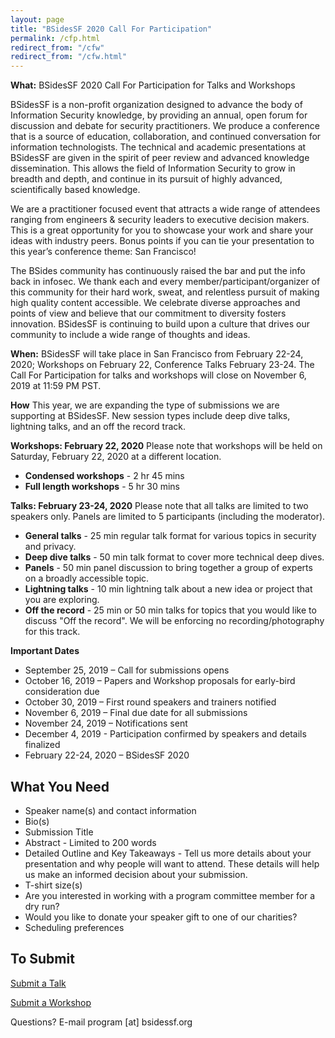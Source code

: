 ```yaml
---
layout: page
title: "BSidesSF 2020 Call For Participation"
permalink: /cfp.html
redirect_from: "/cfw"
redirect_from: "/cfw.html"
--- 
```


**What:** BSidesSF 2020 Call For Participation for Talks and Workshops

BSidesSF is a non-profit organization designed to advance the body of Information Security knowledge, by providing an annual, open forum for discussion and debate for security practitioners. We produce a conference that is a source of education, collaboration, and continued conversation for information technologists. The technical and academic presentations at BSidesSF are given in the spirit of peer review and advanced knowledge dissemination. This allows the field of Information Security to grow in breadth and depth, and continue in its pursuit of highly advanced, scientifically based knowledge. 

We are a practitioner focused event that attracts a wide range of attendees ranging from engineers & security leaders to executive decision makers. This is a great opportunity for you to showcase your work and share your ideas with industry peers. Bonus points if you can tie your presentation to this year’s conference theme: San Francisco! 

The BSides community has continuously raised the bar and put the info back in infosec. We thank each and every member/participant/organizer of this community for their hard work, sweat, and relentless pursuit of making high quality content accessible. We celebrate diverse approaches and points of view and believe that our commitment to diversity fosters innovation. BSidesSF is continuing to build upon a culture that drives our community to include a wide range of thoughts and ideas.

**When:**  BSidesSF will take place in San Francisco from February 22-24, 2020; Workshops on February 22, Conference Talks February 23-24. The Call For Participation for talks and workshops will close on November 6, 2019 at 11:59 PM PST.

**How** 
This year, we are expanding the type of submissions we are supporting at BSidesSF. New session types include deep dive talks, lightning talks, and an off the record track. 

**Workshops: February 22, 2020** 
Please note that workshops will be held on Saturday, February 22, 2020 at a different location.

- **Condensed workshops** - 2 hr 45 mins
- **Full length workshops** - 5 hr 30 mins 

**Talks: February 23-24, 2020**
Please note that all talks are limited to two speakers only. Panels are limited to 5 participants (including the moderator).
 
- **General talks** - 25 min regular talk format for various topics in security and privacy.
- **Deep dive talks** - 50 min talk format to cover more technical deep dives.
- **Panels** -  50 min panel discussion to bring together a group of experts on a broadly accessible topic.
- **Lightning talks** - 10 min lightning talk about a new idea or project that you are exploring.
- **Off the record** - 25 min or 50 min talks for topics that you would like to discuss "Off the record". We will be enforcing no recording/photography for this track.   

**Important Dates**
- September 25, 2019 – Call for submissions opens
- October 16, 2019 – Papers and Workshop proposals for early-bird consideration due
- October 30, 2019 – First round speakers and trainers notified
- November 6, 2019 – Final due date for all submissions
- November 24, 2019 – Notifications sent
- December 4, 2019 - Participation confirmed by speakers and details finalized
- February 22-24, 2020 – BSidesSF 2020

## What You Need
- Speaker name(s) and contact information
- Bio(s) 
- Submission Title
- Abstract - Limited to 200 words
- Detailed Outline and Key Takeaways - Tell us more details about your presentation and why people will want to attend. These details will help us make an informed decision about your submission. 
- T-shirt size(s) 
- Are you interested in working with a program committee member for a dry run? 
- Would you like to donate your speaker gift to one of our charities? 
- Scheduling preferences 

## To Submit

[Submit a Talk](https://www.papercall.io/bsidessf-2020)

[Submit a Workshop](https://forms.gle/mjgApRdV2S9WATZp8)


Questions? E-mail program [at] bsidessf.org
